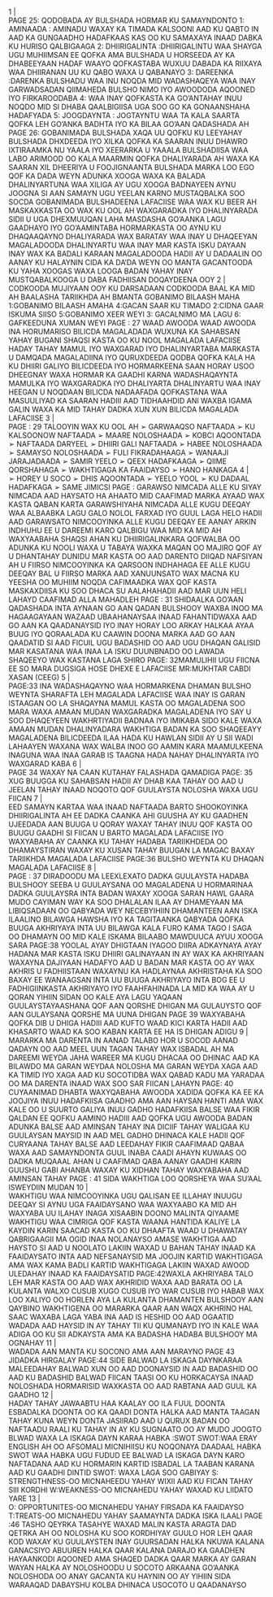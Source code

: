 1 |  
PAGE 25: QODOBADA AY BULSHADA HORMAR KU 
SAMAYNDONTO
1: AMINAADA : AMINADU WAXAY KA TIMADA KALSOONI AAD KU QABTO IN 
AAD KA GUNGAADHO HADAFKAAS KAS OO KU SAMAXAYA INAAD DABKA KU 
HURISO QALBIGAAGA
2: DHIIRIGALINTA :DHIIRIGALINTU WAA SHAYGA UGU MUHIIMSAN EE QOFKA 
AMA BULSHADA U HORSEEDA AY KA DHABEEYAAN HADAF WAAYO 
QOFKASTABA WUXUU DABADA KA RIIXAYA WAA DHIIRANAN UU KU QABO 
WAXA U QABANAYO
3: DAREENKA :DARENKA BULSHADU WAA INU NOQDA MID WADASHAQEYA 
WAA INAY GARWADSADAN QIIMAHEDA BULSHO NIMO IYO AWOODODA 
AQOONED IYO FIRKAROODABA
4: WAA INAY QOFKASTA KA GO’ANTAHAY INUU NOQDO MID SI DHABA 
QAALBIGIISA UGA SOO GO KA GONAANSHAHA HADAFYADA
5: JOOGDAYNTA : JOGTAYNTU WAA TA KALA SAARTA QOFKA LEH GO’ANKA 
BADHTA IYO KA BILAA GO’AAN QADASHADA AH
PAGE 26: GOBANIMADA BULSHADA
XAQA UU QOFKU KU LEEYAHAY BULSHADA DHXDEEDA IYO XILKA 
QOFKA KA SAARAN INUU DHAWRO IXTIRAAMKA NU YAALA IYO 
XEERARKA U YAAALA BULSHADIISA WAA LABO ARIMOOD OO KALA 
MAARMIN QOFKA DHALIYARADA AH WAXA KA SAARAN XIL DHEERIYA U 
FOOJIGNAANTA BULSHADA MARKA LOO EGO QOF KA DADA WEYN ADUNKA 
XOOGA WAXA KA BALADA DHALINYARTUNA WAA XILIGA AY UGU XOOGA 
BADNAYEEN AYNU JOOGNA SI AAN SAMAYN UGU YEELAN KARNO
MUSTAQBALKA SOO SOCDA 
GOBANIMADA BULSHADEENA LAFACIISE WAA WAX KU BEER AH MASKAXKASTA 
OO WAX KU OOL AH WAXGARADKA IYO DHALINYARADA SIDII U UGA 
DHEXMUUQAN LAHA MASDASHA GO’AANKA LAGU GAADHAYO IYO GO’AAMINTABA
HORMARKASTA OO AYNU KU DHAQAAQAYNO DHALIYARADA WAX BARATAY WAA 
INAY U DHAQEEYAN MAGALADOODA
DHALINYARTU WAA INAY MAR KASTA ISKU DAYAAN INAY WAX KA BADALI 
KARAAN MAGALADOODA HADII AY U DADAALIN OO AANAY KU HALAYNIN CIDA KA 
DA’DA WEYN OO MANTA GACANTOODA KU YAHA XOOGAS WAXA LOOGA BADAN 
YAHAY INAY MUSTQABALKOOGA U DABA FADHIISAN DOQAYDEENA OOY 
2 |  
CODKOODA MUJIYAAN OOY KU DARSADAAN CODKOODA BAAL KA MID AH 
BAALASHA TARIIKHDA AH BMANTA 
GOBANIMO BILAASH MAHA
1:GOBANIMO BILAASH AMAHA 4:GACAN SAAR KU TIMADO 
2:CIDNA GAAR ISKUMA SIISO 5:GOBANIMO XEER WEYI
3: GACALNIMO MA LAGU 6: GAFKEEDUNA XUMAN WEYI
PAGE : 27 WAAD AWOODA
WAAD AWOODA INA HORUMARISO BILICDA MAGALADADA WUXUNA KA 
SAHABSAN YAHAY BUGANI SHAQSI KASTA OO KU NOOL MAGALADA LAFACIISE 
HADAY TAHAY MAMUL IYO WAXGARAD IYO DHALINYARTABA MARKASTA U 
DAMQADA MAGALADIINA IYO QURUXDEEDA QODBA QOFKA KALA HA KU 
DHIIRI GALIYO BILICDEEDA IYO HORMARKEENA SAAN HORAY 
USOO DHEEGNAY
WAXA HORMAR KA GAADHI KARNA WADASHAQAYNTA MAMULKA
IYO WAXGARADKA IYO DHALIYARTA DHALINYARTU WAA INAY 
HEEGAN U NOQDAAN BILICDA NADAAFADA QOFKASTANA WAA 
MASUULIYAD KA SAARAN HADIII AAD TIDHAAHDID ANI WAXBA 
IGAMA GALIN WAXA KA MID TAHAY DADKA XUN XUN
BILICDA MAGALADA LAFACIISE
3 |  
PAGE : 29 TALOOYIN WAX KU OOL AH
➢ GARWAAQSO NAFTAADA
➢ KU KALSOONOW NAFTAADA
➢ MAARE NOLOSHAADA
➢ KOBCI AQOONTADA
➢ NAFTAADA DARYEEL
➢ DHIIRI GALI NAFTAADA
➢ HABEE NOLOSHAADA
➢ SAMAYSO NOLOSHAADA
➢ FULI FIKRADAHAAGA
➢ WANAAJI JARAJADAADA
➢ SAMIR YEELO
➢ QEEX HADAFKAAGA
➢ QIIME QORSHAHAGA
➢ WAKHTIGAGA KA FAAIDAYSO
➢ HANO HANKAGA
4 |  
➢ HOREY U SOCO
➢ DHIS AQOONTADA
➢ YEELO YOOL
➢ KU DADAAL HADAFKAGA
➢ SAME JIMICSI
PAGE : GARAWSO NIMCADA ALLE KU SIYAY
NIMCADA AAD HAYSATO HA AHAATO MID CAAFIMAD MARKA AYAAD 
WAX KASTA QABAN KARTA 
GARAWSHIYAHA NIMCADA ALLE KUGU DEEQAY WAA ALBAABKA LAGU 
GALO NOLOL FARXAD IYO GUUL LAGA HELO
HADII AAD GARAWSATO NIMCOOYINKA ALLE KUGU DEEQAY 
EE AANAY ARKIN INDHUHU EE U DAREEMI KARO QALBIGU
WAA MID KA MID AH WAXYAABAHA SHAQSI AHAN KU DHIIRIGALINKARA 
QOFWALBA OO ADUNKA KU NOOLI WAXA U TABAYA WAXKA MAQAN OO 
MAJIRO QOF AY U DHANTAHAY DUNIDU MAR KASTA OO AAD DARENTO 
DIIQAD NAFSIYAN AH
U FIIRSO NIMCOOYINKA KA QARSOON INDHAHAGA EE ALLE KUGU 
DEEQAY
BAL U FIIRSO MARKA AAD XANUUNSATO WAX MACNA KU YEESHA OO 
MUHIIM NOQDA CAFIMAADKA WAX QOF KASTA MASKAXDIISA KU SOO 
DHACA SU AALAHAHADII AAD MAR UUN HELI LAHAYD CAAFIMAD 
ALLA MAHADLEH
PAGE : 31 SHIDAALKA GO’AAN QADASHADA
INTA AYNAAN GO AAN QADAN BULSHOOY WAXBA INOO MA 
HAGAAGAYAAN WAZAAD UBAAHANAYSAA INAAD FAHANTIDWAXA AAD 
GO AAN KA QAADANAYSID
IYO INAY HORAY LOO ARKAY HALKAA AYAA BUUG IYO QORAALADA KU 
CAAWIN DOONA MARKA AAD GO AAN QAADATID SI AAD FICUIL UGU 
BADASHID OO AAD UGU DHAQAN GALISID
MAR KASATANA WAA INAA LA ISKU DUUNBNADO
OO LAWADA SHAQEEYO 
WAX KASTANA LAGA SHIRO
PAGE: 32MAMULIHII UGU FIICNA EE SO MARA 
DUGSIGA HOSE DHEXE E LAFACIISE
MR:MUKHTAR CABDI XASAN (CEEG)
5 |  
PAGE:33 INA WADASHAQAYNO WAA HORMARKENA
DHAMAN BULSHO WEYNTA SHARAFTA LEH MAGALADA 
LAFACIISE WAA INAY IS GARAN ISTAAGAN OO LA SHAQAYNA
MAMUL KASTA OO MAGALADENA SOO MARA
WAXA AMAAN MUDAN WAXGARADKA MAGALADENA
IYO SAY U SOO DHAQEYEEN WAKHRTIYADII BADNAA IYO 
IMIKABA SIDO KALE WAXA AMAAN MUDAN DHALINYADARA 
WAKHTIGA BADAN KA SOO SHAQEEAYY MAGALADENA BILICDEEDA
ILAA HADA KU HAWLAN SIDII AY U SII WADI LAHAAYEN
WAXANA WAX WALBA INOO GO AAMIN KARA 
MAAMULKEENA 
INAGUNA WAA INAA GARAB IS TAAGNA 
HADA NAHAY DHALINYARTA IYO WAXGARAD KABA
6 |  
PAGE 34 WAXAY NA CAAN KUTAHAY FALASHADA
 QAMADIGA
PAGE: 35 XUG BUUGGA KU SAHABSAN
HADII AY DHAB KAA TAHAY OO AAD U JEELAN TAHAY
INAAD NOQOTO QOF GUULAYSTA NOLOSHA WAXA UGU FIICAN
7 |  
EED SAMAYN KARTAA WAA INAAD NAFTAADA BARTO
SHOOKOYINKA DHIIRIGALINTA AH
EE DADKA CAANKA AHI GUUSHA AY KU GAADHEN
UJEEDADA AAN BUUGA U QORAY WAXAY TAHAY
INUU QOF KASTA OO BUUGU GAADHI SI FIICAN U BARTO 
MAGALADA LAFACIISE
IYO WAXYABAHA AY CAANKA KU TAHAY 
HADABA TARIIKHDEDA OO DHAMAYSTIRAN WAXAY
KU XUSAN TAHAY BUUGAN LA MAGAC BAXAY 
TARIIKHDA MAGALADA LAFACIISE
PAGE:36 BULSHO WEYNTA KU DHAQAN MAGALADA 
LAFACIISE
8 |  
PAGE : 37 DIRADOODU MA LEEXLEXATO DADKA 
GUULAYSTA
HADABA BULSHOOY SEEBA U GUULAYSANA OO MAGALADENA U HORMARINAA 
DADKA GUULAYSRA INTA BADAN
WAXAY XOOGA SARAN HAWL GAARA MUDO CAYIMAN
WAY KA SOO DHALALAN ILAA AY DHAMEYAAN
MA LIBIQSADAAN OO QABYADA WEY NECEBYIHIIN
DHAMANTEEN AAN ISKA ILAALINO BILAWGA 
HAWSHA IYO KA TAGITAANKA QABYADA
QOFKA BUUGA AKHRIYAYA INTA UU BILAWGA KALA FURO
KAMA TAGO I SAGA OO DHAMAYN
OO MID KALE ISKAMA BILAABO
MAWDUUCA AYUU XOOGA SARA
PAGE:38 YOOLAL AYAY DHIGTAAN
IYAGOO DIIRA ADKAYNAYA AYAY HADANA MAR KASTA ISKU DHIIRI 
GALINAYAAN IN AY WAX KA AKHRIYAAN
WAXAYNA DAJIYAAN HADAFYO AAD U BADAN
MAR KASTA OO AY WAX AKHRIS U FADHIISTAAN 
WAXAYNU KA HADLAYNAA AKHRISTAHA KA SOO BAXAY
EE WANAAGSAN INTA UU BUUGA AKHRIYAYO
INTA BOG EE U FADHIGIINKASTA AKHRIYAYO IYO
FAAHFAHINADA LA MID KA
WAA AY U QORAN YIHIIN SIDAN OO KALE AYA LAGU YAQAAN
GUULAYSTAYAASHANA QOF AAN QORSHE DHIGAN MA GULAUYSTO
QOF AAN GULAYSANA QORSHE MA UUNA DHIGAN
PAGE 39 WAXYABAHA QOFKA DIB U DHIGA
HADIII AAD KUFTO WAAD KICI KARTA HADII AAD KHASARTO WAAD 
KA SOO KABAN KARTA EE HA IS DHIGAN ADIGU 
9 |  
MARARKA MA DARENTA IN AANAD TALABO HOR U SOCOD AANAD 
QADAYN OO AAD MEEL UUN TAGAN TAHAY 
WAX ISBADAL AH MA DAREEMI WEYDA
JAHA WAREER MA KUGU DHACAA OO DHINAC AAD KA BILAWDO 
MA GARAN WEYDAA 
NOLOSHA MA GARAN WEYDA XAGA AAD KA TIMID IYO
XAGA AAD KU SOCOTIDBA 
WAX QABAD KADU MA YARADAA OO MA DARENTA INAAD WAX SOO 
SAR FIICAN LAHAYN
PAGE: 40 CUYAANIMAD DHABTA
WAXYQABAHA AWOODA XADIDA QOFKA KA EE KA JOOJIYA
INUU HADAFKIISA GAADHO AMA AAN HAYSAN HANTI
AMA WAX KALE OO U SUURTO GALIYA INUU GADHO
HADAFKIISA BALSE WAA FIKIR QALDAN EE QOFKU AAMINO
HADIII AAD QOFKA UGU AWOODA BADAN ADUNKA 
BALSE AAD AMINSAN TAHAY INA DICIIF TAHAY
WALIGAA KU GUULAYSAN MAYSID IN AAD MEL GADHO
DHINACA KALE HADII QOF CURYAANA TAHAY BALSE
AAD LEEDAHAY FIKIR CAAFIMAAD QABAA 
WAXA AAD SAMAYNDONTA GUUL INABA CAADI AHAYN
KUWAAS OO DADKA MUQAAAL AHAN U CAAFIMAD QABA 
AANAY GAADHI KARIN 
GUUSHU GABI AHANBA WAXAY KU XIDHAN TAHAY
WAXYABAHA AAD AMINSAN TAHAY
PAGE : 41 SIDA WAKHTIGA LOO QORSHEYA
WAA SU’AAL ISWEYDIIN MUDAN
10 |  
WAKHTIGU WAA NIMCOOYINKA UGU QALISAN EE ILLAHAY
INUUGU DEEQAY 
SI AYNU UGA FAAIDAYSANO WAA WAXYAABO KA MID AH
WAXYABA UU ILAHAY INAGA XISAABIN DOONO MALINTA QIYAAME 
WAKHTIGU WAA CIMRIGA QOF KASTA
WAANA HANTIDA KALIYE LA KAYDIN KARIN
SAACAD KASTA OO KU DHAAFTA WAAD U DHAWATAY QABRIGAAGII
MA OGID INAA NOLANAYSO AMASE WAKHTIGA AAD 
HAYSTO SI AAD U NOOLATO LAKIIN
WAXAD U BAHAN TAHAY INAAD KA FAAIDAYSATO
INTA AAD NEFSANAYSID
MA JOOJIN KARTID WAKHTIGAGA AMA WAX KAMA BADLI KARTID 
WAKHTIGAGA LAKIIN WAXAD AWOOD ULEDAHAY
INAAD KA FAAIDAYSATID
PAGE:42WAXLA AKHRIYABA TALO LEH
MAR KASTA OO AAD WAX AKHRIDID WAXA AAD BARATA
OO LA KULANTA WALXO CUSUB XUGO CUSUB IYO
WAR CUSUB IYO HABAB WAX LOO XALIYO
OO HORLEN AYA LA KULANTA 
DHAMANTEN BULSHOOY AAN QAYBINO WAKHTIGENA
OO MARARKA QAAR AAN WAQX AKHRINO HAL SAAC
WAXABA LAGA YABA INA AAD IS HESHID OO
AAD OGAATID 
WADADA AAD HAYSID IN AY TAHAY TII KU QUMANAYD
IYO IN KALE
WAA ADIGA OO KU SII ADKAYSTA AMA 
KA BADASHA HADABA BULSHOOY MA OGNAHAY
11 |  
WADADA AAN MANTA KU SOCONO
AMA AAN MARAYNO
PAGE 43 JIDADKA HIRGALAY
PAGE:44 SIDE BALWAD LA ISKAGA DAYNKARAA
MALEEDAHAY BALWAD XUN OO AAD DOONAYSID 
IN AAD BADASHID OO AAD KU BADASHID BALWAD FIICAN
TAASI OO KU HORKACAYSA INAAD NOLOSHADA HORMARISID
WAXKASTA OO AAD RABTANA AAD GUUL KA GAADHO
12 |  
HADAY TAHAY JAWAABTU HAA KAALAY OO ILA 
FUUL DOONTA ESBADALKA DOONTA OO KA QAADI DONTA
HALKA AAD MANTA TAAGAN TAHAY KUNA WEYN DONTA
JASIIRAD AAD U QURUX BADAN OO NAFTAADU
RAALI KU TAHAY
IN AY KU SUGNAATO OO AY MUDO JOOGTO
BLWAD WAXA LA ISKAGA DAYN KARAA
HABKA :SWOT
SWOT:WAA ERAY ENGLISH AH 
OO AFSOMALI MICNIHIISU KU NOQONAYA DAADAAL
HABKA SWOT WAA HABKA UGU FUDUD EE 
BALWAD LA ISKAGA DAYN KARO
NAFTADANA AAD KU HORMARIN KARTID
ISBADAL LA TAABAN KARANA AAD KU GAADHI DINTID 
SWOT: WAXA LAGA SOO GABIYAY
S: STRENGTHNESS-OO MICNAHEEDU YAHAY WIXII AAD KU FICAN 
TAHAY SIII KORDHI
W:WEAKNESS-OO MICNAHEDU YAHAY WAXAD KU LIIDATO YARE
13 |  
O: OPPORTUNITES-OO MICNAHEDU YAHAY
FIRSADA KA FAAIDAYSO
T:TREATS-OO MICNAHEDU YAHAY
SAAMAYNTA DADKA 
ISKA ILAALI
PAGE :46 TASHO QEYRKA TASAHYE
WAXAD MALIN KASTA ARAGTA DAD QETRKA AH
OO NOLOSHA KU SOO KORDHIYAY GUULO HOR LEH
QAAR KOD WAXAY KU GUULAYSTEN INAY GUURSADAN
HALKA NKUWA KALANA GANACSIYO ABUUREN 
HALKA QAAR KALANA DARAJO KA GAADHEN 
HAYAANKODI AQOONED AMA SHAQED
DADKA QAAR MARKA AY GARAN WAYAN 
HALKA AY NOLOSHOODU U SOCOTO
ARKAANA GO’AANKA NOLOSHODA 
OO ANAY GACANTA KU HAYNIN OO AY YIHIIN
SIDA WARAAQAD DABAYSHU KOLBA DHINACA
USOCOTO U QAADANAYSO